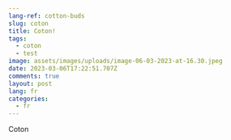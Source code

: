 ```yaml
---
lang-ref: cotton-buds
slug: coton
title: Coton!
tags:
  - coton
  - test
image: assets/images/uploads/image-06-03-2023-at-16.30.jpeg
date: 2023-03-06T17:22:51.707Z
comments: true
layout: post
lang: fr
categories:
  - fr
---
```

Coton